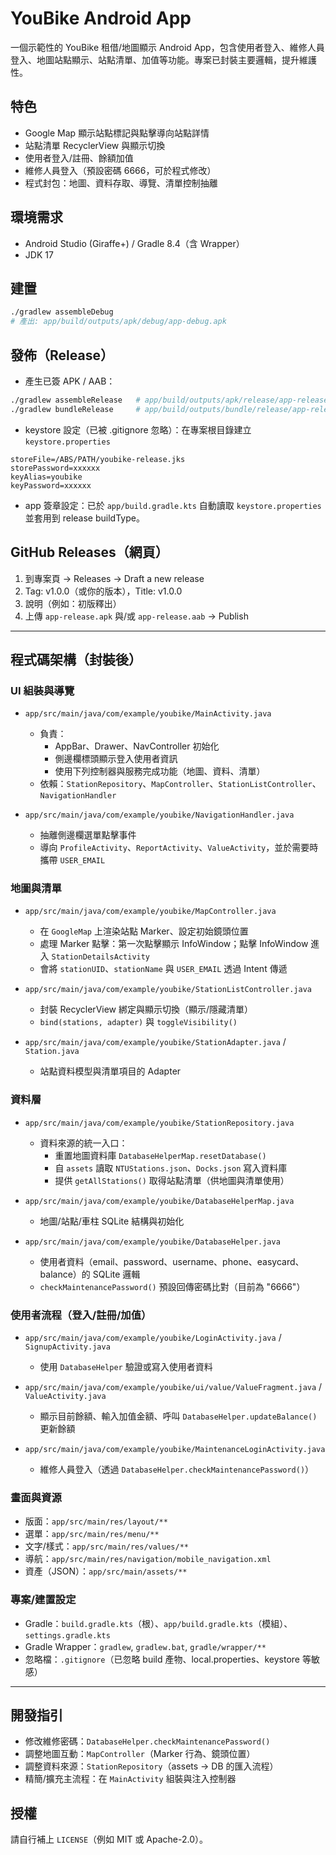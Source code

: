 # YouBike Android App

一個示範性的 YouBike 租借/地圖顯示 Android App，包含使用者登入、維修人員登入、地圖站點顯示、站點清單、加值等功能。專案已封裝主要邏輯，提升維護性。

## 特色
- Google Map 顯示站點標記與點擊導向站點詳情
- 站點清單 RecyclerView 與顯示切換
- 使用者登入/註冊、餘額加值
- 維修人員登入（預設密碼 6666，可於程式修改）
- 程式封包：地圖、資料存取、導覽、清單控制抽離

## 環境需求
- Android Studio (Giraffe+) / Gradle 8.4（含 Wrapper）
- JDK 17

## 建置
```bash
./gradlew assembleDebug
# 產出: app/build/outputs/apk/debug/app-debug.apk
```

## 發佈（Release）
- 產生已簽 APK / AAB：
```bash
./gradlew assembleRelease   # app/build/outputs/apk/release/app-release.apk
./gradlew bundleRelease     # app/build/outputs/bundle/release/app-release.aab
```
- keystore 設定（已被 .gitignore 忽略）：在專案根目錄建立 `keystore.properties`
```
storeFile=/ABS/PATH/youbike-release.jks
storePassword=xxxxxx
keyAlias=youbike
keyPassword=xxxxxx
```
- app 簽章設定：已於 `app/build.gradle.kts` 自動讀取 `keystore.properties` 並套用到 release buildType。

## GitHub Releases（網頁）
1. 到專案頁 → Releases → Draft a new release  
2. Tag: v1.0.0（或你的版本），Title: v1.0.0  
3. 說明（例如：初版釋出）  
4. 上傳 `app-release.apk` 與/或 `app-release.aab` → Publish

---

## 程式碼架構（封裝後）

### UI 組裝與導覽
- `app/src/main/java/com/example/youbike/MainActivity.java`
  - 負責：
    - AppBar、Drawer、NavController 初始化
    - 側邊欄標頭顯示登入使用者資訊
    - 使用下列控制器與服務完成功能（地圖、資料、清單）
  - 依賴：`StationRepository`、`MapController`、`StationListController`、`NavigationHandler`

- `app/src/main/java/com/example/youbike/NavigationHandler.java`
  - 抽離側邊欄選單點擊事件
  - 導向 `ProfileActivity`、`ReportActivity`、`ValueActivity`，並於需要時攜帶 `USER_EMAIL`

### 地圖與清單
- `app/src/main/java/com/example/youbike/MapController.java`
  - 在 `GoogleMap` 上渲染站點 Marker、設定初始鏡頭位置
  - 處理 Marker 點擊：第一次點擊顯示 InfoWindow；點擊 InfoWindow 進入 `StationDetailsActivity`
  - 會將 `stationUID`、`stationName` 與 `USER_EMAIL` 透過 Intent 傳遞

- `app/src/main/java/com/example/youbike/StationListController.java`
  - 封裝 RecyclerView 綁定與顯示切換（顯示/隱藏清單）
  - `bind(stations, adapter)` 與 `toggleVisibility()`

- `app/src/main/java/com/example/youbike/StationAdapter.java` / `Station.java`
  - 站點資料模型與清單項目的 Adapter

### 資料層
- `app/src/main/java/com/example/youbike/StationRepository.java`
  - 資料來源的統一入口：
    - 重置地圖資料庫 `DatabaseHelperMap.resetDatabase()`
    - 自 `assets` 讀取 `NTUStations.json`、`Docks.json` 寫入資料庫
    - 提供 `getAllStations()` 取得站點清單（供地圖與清單使用）

- `app/src/main/java/com/example/youbike/DatabaseHelperMap.java`
  - 地圖/站點/車柱 SQLite 結構與初始化

- `app/src/main/java/com/example/youbike/DatabaseHelper.java`
  - 使用者資料（email、password、username、phone、easycard、balance）的 SQLite 邏輯
  - `checkMaintenancePassword()` 預設回傳密碼比對（目前為 "6666"）

### 使用者流程（登入/註冊/加值）
- `app/src/main/java/com/example/youbike/LoginActivity.java` / `SignupActivity.java`
  - 使用 `DatabaseHelper` 驗證或寫入使用者資料

- `app/src/main/java/com/example/youbike/ui/value/ValueFragment.java` / `ValueActivity.java`
  - 顯示目前餘額、輸入加值金額、呼叫 `DatabaseHelper.updateBalance()` 更新餘額

- `app/src/main/java/com/example/youbike/MaintenanceLoginActivity.java`
  - 維修人員登入（透過 `DatabaseHelper.checkMaintenancePassword()`）

### 畫面與資源
- 版面：`app/src/main/res/layout/**`
- 選單：`app/src/main/res/menu/**`
- 文字/樣式：`app/src/main/res/values/**`
- 導航：`app/src/main/res/navigation/mobile_navigation.xml`
- 資產（JSON）：`app/src/main/assets/**`

### 專案/建置設定
- Gradle：`build.gradle.kts`（根）、`app/build.gradle.kts`（模組）、`settings.gradle.kts`
- Gradle Wrapper：`gradlew`, `gradlew.bat`, `gradle/wrapper/**`
- 忽略檔：`.gitignore`（已忽略 build 產物、local.properties、keystore 等敏感）

---

## 開發指引
- 修改維修密碼：`DatabaseHelper.checkMaintenancePassword()`
- 調整地圖互動：`MapController`（Marker 行為、鏡頭位置）
- 調整資料來源：`StationRepository`（assets → DB 的匯入流程）
- 精簡/擴充主流程：在 `MainActivity` 組裝與注入控制器

## 授權
請自行補上 `LICENSE`（例如 MIT 或 Apache-2.0）。
